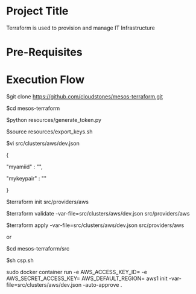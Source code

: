 Project Title
=====================
Terraform is used to provision and manage IT Infrastructure

Pre-Requisites
============================



Execution Flow
=====================

$git clone https://github.com/cloudstones/mesos-terraform.git

$cd mesos-terraform

$python resources/generate_token.py

$source resources/export_keys.sh

$vi src/clusters/aws/dev.json

{

"myamiid" : "",
  
"mykeypair" : ""

}

$terraform init src/providers/aws

$terraform validate -var-file=src/clusters/aws/dev.json src/providers/aws

$terraform apply -var-file=src/clusters/aws/dev.json src/providers/aws



or

$cd mesos-terraform/src

$sh csp.sh


sudo docker container run -e AWS_ACCESS_KEY_ID= -e AWS_SECRET_ACCESS_KEY= AWS_DEFAULT_REGION=  aws1 init -var-file=src/clusters/aws/dev.json -auto-approve .
